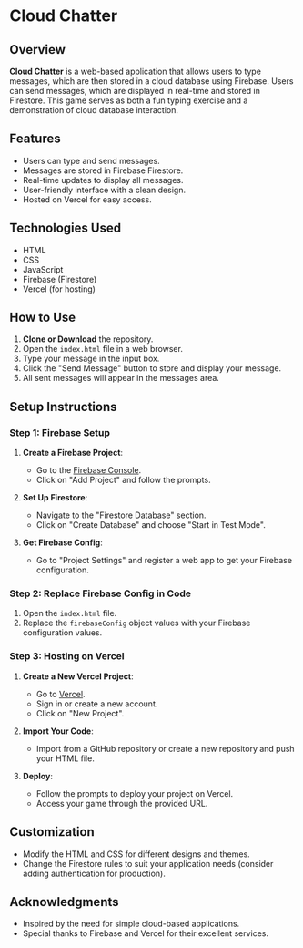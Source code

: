 # Cloud Chatter

## Overview

**Cloud Chatter** is a web-based application that allows users to type messages, which are then stored in a cloud database using Firebase. Users can send messages, which are displayed in real-time and stored in Firestore. This game serves as both a fun typing exercise and a demonstration of cloud database interaction.

## Features

- Users can type and send messages.
- Messages are stored in Firebase Firestore.
- Real-time updates to display all messages.
- User-friendly interface with a clean design.
- Hosted on Vercel for easy access.

## Technologies Used

- HTML
- CSS
- JavaScript
- Firebase (Firestore)
- Vercel (for hosting)

## How to Use

1. **Clone or Download** the repository.
2. Open the `index.html` file in a web browser.
3. Type your message in the input box.
4. Click the "Send Message" button to store and display your message.
5. All sent messages will appear in the messages area.

## Setup Instructions

### Step 1: Firebase Setup

1. **Create a Firebase Project**:
   - Go to the [Firebase Console](https://console.firebase.google.com/).
   - Click on "Add Project" and follow the prompts.

2. **Set Up Firestore**:
   - Navigate to the "Firestore Database" section.
   - Click on "Create Database" and choose "Start in Test Mode".

3. **Get Firebase Config**:
   - Go to "Project Settings" and register a web app to get your Firebase configuration.

### Step 2: Replace Firebase Config in Code

1. Open the `index.html` file.
2. Replace the `firebaseConfig` object values with your Firebase configuration values.

### Step 3: Hosting on Vercel

1. **Create a New Vercel Project**:
   - Go to [Vercel](https://vercel.com/).
   - Sign in or create a new account.
   - Click on "New Project".

2. **Import Your Code**:
   - Import from a GitHub repository or create a new repository and push your HTML file.

3. **Deploy**:
   - Follow the prompts to deploy your project on Vercel.
   - Access your game through the provided URL.

## Customization

- Modify the HTML and CSS for different designs and themes.
- Change the Firestore rules to suit your application needs (consider adding authentication for production).

## Acknowledgments

- Inspired by the need for simple cloud-based applications.
- Special thanks to Firebase and Vercel for their excellent services.
